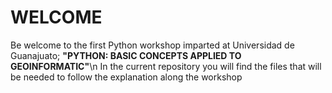 # WELCOME
Be welcome to the first Python workshop imparted at Universidad de Guanajuato; **"PYTHON: BASIC CONCEPTS APPLIED TO GEOINFORMATIC"**\n
In the current repository you will find the files that will be needed to follow the explanation along the workshop